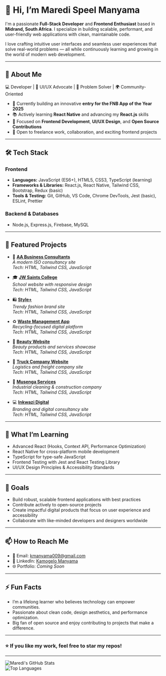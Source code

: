 # 👋 Hi, I’m Maredi Speel Manyama

I'm a passionate **Full-Stack Developer** and **Frontend Enthusiast** based in **Midrand, South Africa**. I specialize in building scalable, performant, and user-friendly web applications with clean, maintainable code.

I love crafting intuitive user interfaces and seamless user experiences that solve real-world problems — all while continuously learning and growing in the world of modern web development.

---

## 🚀 About Me

💻 Developer | 🎨 UI/UX Advocate | 🧠 Problem Solver | 🌍 Community-Oriented

- 🔭 Currently building an innovative **entry for the FNB App of the Year 2025**  
- 📚 Actively learning **React Native** and advancing my **React.js** skills  
- 🎯 Focused on **Frontend Development**, **UI/UX Design**, and **Open Source Contributions**  
- 🤝 Open to freelance work, collaboration, and exciting frontend projects  

---

## 🛠️ Tech Stack

### Frontend
- **Languages:** JavaScript (ES6+), HTML5, CSS3, TypeScript (learning)
- **Frameworks & Libraries:** React.js, React Native, Tailwind CSS, Bootstrap, Redux (basic)
- **Tools & Testing:** Git, GitHub, VS Code, Chrome DevTools, Jest (basic), ESLint, Prettier

### Backend & Databases
- Node.js, Express.js, Firebase, MySQL

---

## 📂 Featured Projects

- 🏢 **[AA Business Consultants](https://kamzamanyama.github.io/AABusiness-Consultant-/)**  
  *A modern ISO consultancy site*  
  _Tech: HTML, Tailwind CSS, JavaScript_

- 🎓 **[JW Saints College](https://kamzamanyama.github.io/jwsaints/)**  
  *School website with responsive design*  
  _Tech: HTML, Tailwind CSS, JavaScript_

- 🛍️ **[Style+](https://kamzamanyama.github.io/page-coming-soon/)**  
  *Trendy fashion brand site*  
  _Tech: HTML, Tailwind CSS, JavaScript_

- ♻️ **[Waste Management App](https://kamzamanyama.github.io/pacificScraps/)**  
  *Recycling-focused digital platform*  
  _Tech: HTML, Tailwind CSS, JavaScript_

- 💅 **[Beauty Website](https://kamzamanyama.github.io/prjectBeauty/)**  
  *Beauty products and services showcase*  
  _Tech: HTML, Tailwind CSS, JavaScript_

- 🚛 **[Truck Company Website](https://kamzamanyama.github.io/truck_company/)**  
  *Logistics and freight company site*  
  _Tech: HTML, Tailwind CSS, JavaScript_

- 🧹 **[Musenga Services](https://kamzamanyama.github.io/musenga-industrial-services-site/)**  
  *Industrial cleaning & construction company*  
  _Tech: HTML, Tailwind CSS, JavaScript_

- 💻 **[Inkwazi Digital](https://kamzamanyama.github.io/Inkwazi-Digital/)**  
  *Branding and digital consultancy site*  
  _Tech: HTML, Tailwind CSS, JavaScript_


---

## 🌱 What I’m Learning

- Advanced React (Hooks, Context API, Performance Optimization)  
- React Native for cross-platform mobile development  
- TypeScript for type-safe JavaScript  
- Frontend Testing with Jest and React Testing Library  
- UI/UX Design Principles & Accessibility Standards  

---

## 🎯 Goals

- Build robust, scalable frontend applications with best practices  
- Contribute actively to open-source projects  
- Create impactful digital products that focus on user experience and accessibility  
- Collaborate with like-minded developers and designers worldwide  

---

## 📫 How to Reach Me

- 📧 Email: [kmanyama009@gmail.com](mailto:kmanyama009@gmail.com)  
- 💼 LinkedIn: [Kamogelo Manyama](https://www.linkedin.com/in/kamogelo-manyama-711269281/)  
- 🌐 Portfolio: *Coming Soon*  

---

## ⚡ Fun Facts

- I’m a lifelong learner who believes technology can empower communities.  
- Passionate about clean code, design aesthetics, and performance optimization.  
- Big fan of open source and enjoy contributing to projects that make a difference.  

---

### ⭐ If you like my work, feel free to **star** my repos!

---

<!--
Tip: Add GitHub stats and streaks badges below to make it visually appealing
-->

![Maredi's GitHub Stats](https://github-readme-stats.vercel.app/api?username=kamzamanyama&show_icons=true&theme=dark)  
![Top Languages](https://github-readme-stats.vercel.app/api/top-langs/?username=kamzamanyama&layout=compact&theme=dark)

